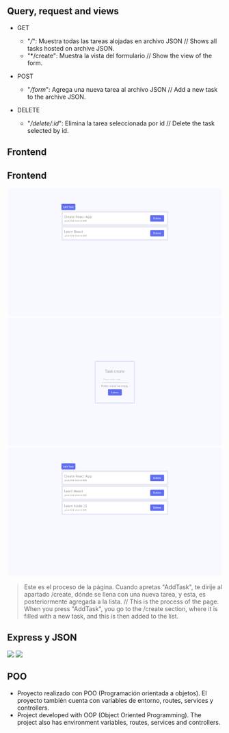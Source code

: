 ## Query, request and views

  + GET
    * "*/*": Muestra todas las tareas alojadas en archivo JSON // Shows all tasks hosted on archive JSON.
    * "*/create": Muestra la vista del formulario // Show the view of the form.
    
  + POST
    * "*/form*": Agrega una nueva tarea al archivo JSON // Add a new task to the archive JSON.
    
  + DELETE
    * "*/delete/:id*": Elimina la tarea seleccionada por id // Delete the task selected by id.


## Frontend

## Frontend

<div align="center">
  <img src="home.png" width="500" height="300" />
</div>

<div align="center">
  <img src="create.png" width="500" height="300" />
</div>

<div align="center">
  <img src="newtask.png" width="500" height="300" />
</div>

>Este es el proceso de la página. Cuando apretas "AddTask", te dirije al apartado /create, dónde se llena con una nueva tarea, y esta, es posteriormente agregada a la lista. // This is the process of the page. When you
press "AddTask", you go to the /create section, where it is filled with a new task, and this is then added to the list. 



## Express y JSON
 [<img src="https://adware-technologies.s3.amazonaws.com/uploads/technology/thumbnail/20/express-js.png" width=65px />]()
 [<img src="https://cdn-icons-png.flaticon.com/512/12419/12419185.png" width=65px />]()
 
## POO
* Proyecto realizado con POO (Programación orientada a objetos). El proyecto también cuenta con variables de entorno, routes, services y controllers.
* Project developed with OOP (Object Oriented Programming). The project also has environment variables, routes, services and controllers.  
